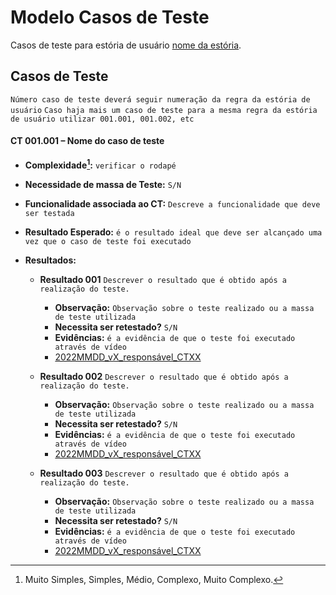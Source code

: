 # Modelo Casos de Teste 

Casos de teste para estória de usuário [nome da estória](link_para_estoria).

## Casos de Teste

`Número caso de teste deverá seguir numeração da regra da estória de usuário`
`Caso haja mais um caso de teste para a mesma regra da estória de usuário utilizar 001.001, 001.002, etc`

#### **CT 001.001 –** Nome do caso de teste

  - **Complexidade[^¹]:** `verificar o rodapé`
  - **Necessidade de massa de Teste:** `S/N`
  - **Funcionalidade associada ao CT:** `Descreve a funcionalidade que deve ser testada`
  - **Resultado Esperado:** `é o resultado ideal que deve ser alcançado uma vez que o caso de teste foi executado`

  - **Resultados:**
  
    - **Resultado 001** `Descrever o resultado que é obtido após a realização do teste.`
      - **Observação:** `Observação sobre o teste realizado ou a massa de teste utilizada`
      - **Necessita ser retestado?** `S/N`
      - **Evidências:** `é a evidência de que o teste foi executado através de vídeo`
      - [2022MMDD_vX_responsável_CTXX](Link_para_video_youtube)

    - **Resultado 002** `Descrever o resultado que é obtido após a realização do teste.`
      - **Observação:** `Observação sobre o teste realizado ou a massa de teste utilizada`
      - **Necessita ser retestado?** `S/N`
      - **Evidências:** `é a evidência de que o teste foi executado através de vídeo`
      - [2022MMDD_vX_responsável_CTXX](Link_para_video_youtube)  

    - **Resultado 003** `Descrever o resultado que é obtido após a realização do teste.`
      - **Observação:** `Observação sobre o teste realizado ou a massa de teste utilizada`
      - **Necessita ser retestado?** `S/N`
      - **Evidências:** `é a evidência de que o teste foi executado através de vídeo`
      - [2022MMDD_vX_responsável_CTXX](Link_para_video_youtube)  


[^¹]: Muito Simples, Simples, Médio, Complexo, Muito Complexo.